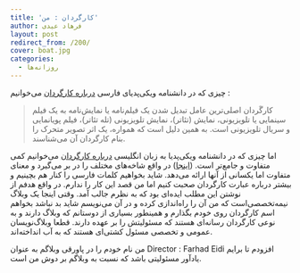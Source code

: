 ```yaml
---
title: 'کارگردان : من'
author: فرهاد عیدی
layout: post
redirect_from: /200/
cover: boat.jpg
categories:
  - روزانه‌ها
---
```

چیزی که در دانشنامه ویکی‌پدیای فارسی [درباره کارگردان][1] می‌خوانیم :

> کارگَردان اصلی‌ترین عامل تبدیل شدن یک فیلم‌نامه یا نمایش‌نامه به یک فیلم سینمایی یا تلویزیونی، نمایش (تئاتر)، نمایش تلویزیونی (تله تئاتر)، فیلم پویانمایی و سریال تلویزیونی است. به همین دلیل است که همواره، یک اثر تصویر متحرک را بنام کارگردان آن می‌شناسند.

اما چیزی که در دانشنامه ویکی‌پدیا به زبان انگلیسی [درباره کارگردان][2] می‌خوانیم کمی متفاوت و جامع‌تر است. ([اینجا][2]) در واقع شاخه‌های مختلف را در بر می‌گیرد و معنای متفاوت اما یکسانی از آنها ارائه می‌دهد. شاید بخواهیم کلمات فارسی را کنار هم بچینیم و بیشتر درباره عبارت کارگردان صحبت کنیم اما من قصد این کار را ندارم. در واقع هدفم از نوشتن این مطلب ایده‌ای بود که به نظرم جالب آمد. وقتی اینجا یک وبلاگ نیمه‌تخصصی‌است که من آن را راه‌اندازی کرده و در آن می‌نویسم شاید بد نباشد بخواهم اسم کارگردان روی خودم بگذارم و همینطور بسیاری از دوستانم که وبلاگ دارند و به نوعی کارگردان رسانه‌ای هستند که مسئولیتش را بر عهده دارند. قطعا وبلاگ‌نویسان عمومی و تخصصی مسئول کشتی‌ای هستند که به آب انداخته‌اند.

من نام خودم را در پاورقی وبلاگم به عنوان Director : Farhad Eidi افزودم تا برایم یادآور مسئولیتی باشد که نسبت به وبلاگم بر دوش من است.

 [1]: http://fa.wikipedia.org/wiki/%DA%A9%D8%A7%D8%B1%DA%AF%D8%B1%D8%AF%D8%A7%D9%86
 [2]: http://en.wikipedia.org/wiki/Director